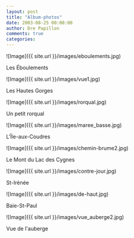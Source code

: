 ```yaml
---
layout: post
title: "Album-photos"
date: 2003-08-25 00:00:00
author: Dre Papillon
comments: true
categories: 
---
```



![Image]({{ site.url }}/images/eboulements.jpg)
<div class="photoattrib">Les Éboulements</div>



![Image]({{ site.url }}/images/vue1.jpg)
<div class="photoattrib">Les Hautes Gorges</div>



![Image]({{ site.url }}/images/rorqual.jpg)
<div class="photoattrib">Un petit rorqual</div>



![Image]({{ site.url }}/images/maree_basse.jpg)
<div class="photoattrib">L'Île-aux-Coudres</div>



![Image]({{ site.url }}/images/chemin-brume2.jpg)
<div class="photoattrib">Le Mont du Lac des Cygnes</div>



![Image]({{ site.url }}/images/contre-jour.jpg)
<div class="photoattrib">St-Irénée</div>



![Image]({{ site.url }}/images/de-haut.jpg)
<div class="photoattrib">Baie-St-Paul</div>



![Image]({{ site.url }}/images/vue_auberge2.jpg)
<div class="photoattrib">Vue de l'auberge</div>

